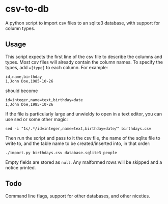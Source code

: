 # csv-to-db

A python script to import csv files to an sqlite3 database, with support for column types.

## Usage
This script expects the first line of the csv file to describe the columns and types. Most csv files will already contain the column names. To specify the types, add `=[type]` to each column. For example:
```
id,name,birthday
1,John Doe,1985-10-26
```
should become
```
id=integer,name=text,birthday=date
1,John Doe,1985-10-26
```

If the file is particularly large and unwieldy to open in a text editor, you can use sed or some other magic:

`sed -i "1s/.*/id=integer,name=text,birthday=date/" birthdays.csv`

Then run the script and pass to it the csv file, the name of the sqlite file to write to, and the table name to be created/inserted into, in that order:

`./import.py birthdays.csv database.sqlite3 people`

Empty fields are stored as `null`. Any malformed rows will be skipped and a notice printed.

## Todo
Command line flags, support for other databases, and other niceties.
